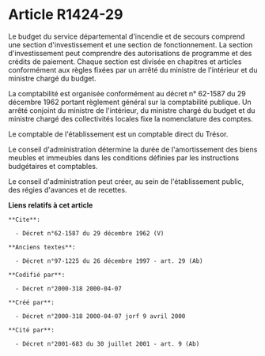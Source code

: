 # Article R1424-29

Le budget du service départemental d'incendie et de secours comprend une section d'investissement et une section de
fonctionnement. La section d'investissement peut comprendre des autorisations de programme et des crédits de paiement. Chaque
section est divisée en chapitres et articles conformément aux règles fixées par un arrêté du ministre de l'intérieur et du
ministre chargé du budget. 

La comptabilité est organisée conformément au décret n° 62-1587 du 29 décembre 1962 portant règlement général sur la
comptabilité publique. Un arrêté conjoint du ministre de l'intérieur, du ministre chargé du budget et du ministre chargé des
collectivités locales fixe la nomenclature des comptes. 

Le comptable de l'établissement est un comptable direct du Trésor. 

Le conseil d'administration détermine la durée de l'amortissement des biens meubles et immeubles dans les conditions définies
par les instructions budgétaires et comptables. 

Le conseil d'administration peut créer, au sein de l'établissement public, des régies d'avances et de recettes.

**Liens relatifs à cet article**

	**Cite**:

	  - Décret n°62-1587 du 29 décembre 1962 (V)

	**Anciens textes**:

	  - Décret n°97-1225 du 26 décembre 1997 - art. 29 (Ab)

	**Codifié par**:

	  - Décret n°2000-318 2000-04-07

	**Créé par**:

	  - Décret n°2000-318 2000-04-07 jorf 9 avril 2000

	**Cité par**:

	  - Décret n°2001-683 du 30 juillet 2001 - art. 9 (Ab)
